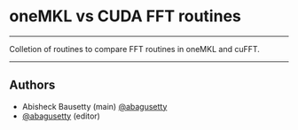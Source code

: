 # oneMKL vs CUDA FFT routines
---

Colletion of routines to compare FFT routines in oneMKL and cuFFT.

---

## Authors
* Abisheck Bausetty (main) [@abagusetty](https://github.com/abagusetty)
* [@abagusetty](https://github.com/abagusetty) (editor) 

